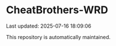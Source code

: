 # CheatBrothers-WRD

Last updated: 2025-07-16 18:09:06

This repository is automatically maintained.
